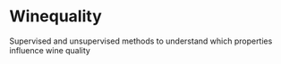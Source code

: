 # Winequality
Supervised and unsupervised methods to understand which properties influence wine quality
